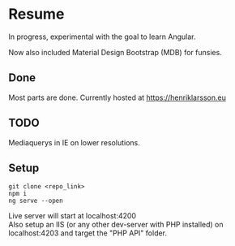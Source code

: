 # Resume
<p>In progress, experimental with the goal to learn Angular.</p>
<p>Now also included Material Design Bootstrap (MDB) for funsies.</p>

## Done
Most parts are done. Currently hosted at <a href="https://henriklarsson.eu" target="_blank">https://henriklarsson.eu</a>

## TODO
Mediaquerys in IE on lower resolutions.

## Setup
```
git clone <repo_link>
npm i
ng serve --open
```
Live server will start at localhost:4200<br>
Also setup an IIS (or any other dev-server with PHP installed) on localhost:4203 and target the "PHP API" folder.
